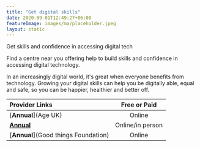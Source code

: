 ```yaml
---
title: "Get digital skills"
date: 2020-09-01T12:49:27+06:00
featureImage: images/ma/placeholder.jpeg
layout: static
---
```


Get skills and confidence in accessing digital tech

Find a centre near you offering help to build skills and confidence in accessing digital technology.

In an increasingly digital world, it's great when everyone benefits from technology. Growing your digital skills can help you be digitally able, equal and safe, so you can be happier, healthier and better off.

| Provider Links      | Free or Paid  |  
| :-----------          | :--------------:      |  
| [**Annual**](Age UK) | Online | 
| [**Annual**](Barclays) | Online/in person | 
| [**Annual**](Good things Foundation) | Online | 
  

<br/><br/>






